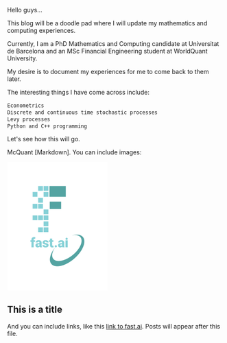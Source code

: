  Hello guys...


This blog will be a doodle pad where I will update my mathematics and computing experiences.


Currently, I am a PhD Mathematics and Computing candidate at Universitat de Barcelona and an MSc Financial Engineering student at WorldQuant University.


My desire is to document my experiences for me to come back to them later.


The interesting things I have come across include:

    Econometrics
    Discrete and continuous time stochastic processes
    Levy processes
    Python and C++ programming

Let's see how this will go.


McQuant [Markdown]. You can include images:

![Image of fast.ai logo](images/logo.png)

## This is a title

And you can include links, like this [link to fast.ai](https://www.fast.ai). Posts will appear after this file. 
